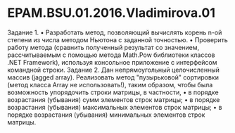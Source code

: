 # EPAM.BSU.01.2016.Vladimirova.01

Задание 1.
•	Разработать метод, позволяющий вычислять корень n-ой степени из числа методом Ньютона с заданной точностью. 
•	Проверить работу метода (сравнить полученный результат со значением, рассчитываемым с помощью метода Math.Pow библиотеки классов .NET Framework), используя консольное приложение с интерфейсом командной строки.
Задание 2.
Дан непрямоугольный целочисленный массив (jagged array). Реализовать метод "пузырьковой" сортировки (метод класса Array не использовать!), таким образом, чтобы была возможность упорядочить строки матрицы, в частности,
•	в порядке возрастания (убывания) сумм элементов строк матрицы;
•	в порядке возрастания (убывания) максимальных элементов строк матрицы;
•	в порядке возрастания (убывания) минимальных элементов строк матрицы.
